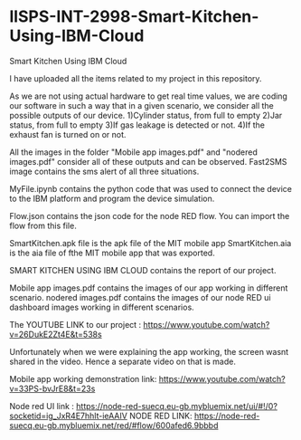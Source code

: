 # llSPS-INT-2998-Smart-Kitchen-Using-IBM-Cloud
Smart Kitchen Using IBM Cloud

I have uploaded all the items related to my project in this repository.

As we are not using actual hardware to get real time values, we are coding our software in such a way that in a given scenario, we consider all the possible outputs of our device.
1)Cylinder status, from full to empty
2)Jar status, from full to empty
3)If gas leakage is detected or not.
4)If the exhaust fan is turned on or not.

All the images in the folder "Mobile app images.pdf" and "nodered images.pdf" consider all of these outputs and can be observed.
Fast2SMS image contains the sms alert of all three situations.

MyFile.ipynb contains the python code that was used to connect the device to the IBM platform and program the device simulation.

Flow.json contains the json code for the node RED flow. You can import the flow from this file.

SmartKitchen.apk file is the apk file of the MIT mobile app
SmartKitchen.aia is the aia file of fthe MIT mobile app that was exported.

SMART KITCHEN USING IBM CLOUD contains the report of our project.

Mobile app images.pdf contains the images of our app working in different scenario.
nodered images.pdf contains the images of our node RED ui dashboard images working in different scenarios.

The YOUTUBE LINK to our project : https://www.youtube.com/watch?v=26DukE2Zt4E&t=538s

Unfortunately when we were explaining the app working, the screen wasnt shared in the video. Hence a separate video on that is made.

Mobile app working demonstration link: https://www.youtube.com/watch?v=33PS-bvJrE8&t=23s

Node red UI link : https://node-red-suecq.eu-gb.mybluemix.net/ui/#!/0?socketid=ig_JxR4E7hhlt-ieAAIV
NODE RED LINK: https://node-red-suecq.eu-gb.mybluemix.net/red/#flow/600afed6.9bbbd
